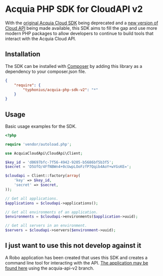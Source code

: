 
Acquia PHP SDK for CloudAPI v2
=

With the [original Acquia Cloud SDK](https://github.com/acquia/acquia-sdk-php) being deprecated and a [new version of Cloud API](https://cloud.acquia.com/api-docs/) being made available, this SDK aims to fill the gap and use more modern PHP packages to allow developers to continue to build tools that interact with the Acquia Cloud API.

## Installation

The SDK can be installed with [Composer](http://getcomposer.org) by adding this
library as a dependency to your composer.json file.

```json
{
    "require": {
        "typhonius/acquia-php-sdk-v2": "*"
    }
}
```

## Usage

Basic usage examples for the SDK.

```php
<?php

require 'vendor/autoload.php';

use AcquiaCloudApi\CloudApi\Client;

$key_id = 'd0697bfc-7f56-4942-9205-b5686bf5b3f5';
$secret = 'D5UfO/4FfNBWn4+0cUwpLOoFzfP7Qqib4AoY+wYGsKE=';

$cloudapi = Client::factory(array(
    'key' => $key_id,
    'secret' => $secret,
));

// Get all applications.
$applications = $cloudapi->applications();

// Get all environments of an application.
$environments = $cloudapi->environments($application->uuid);

// Get all servers in an environment.
$servers = $cloudapi->servers($environment->uuid);

```

## I just want to use this not develop against it

A Robo application has been created that uses this SDK and creates a command line tool for interacting with the API. [The application may be found here](https://github.com/typhonius/acquia_cli) using the acquia-api-v2 branch.